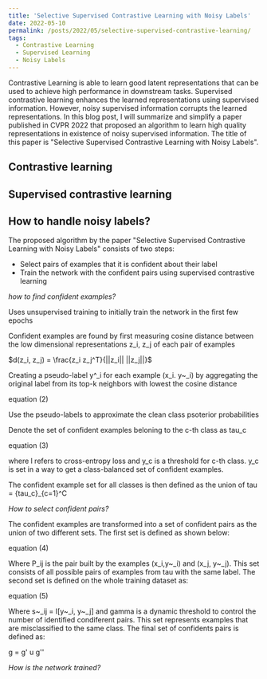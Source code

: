 ```yaml
---
title: 'Selective Supervised Contrastive Learning with Noisy Labels'
date: 2022-05-10
permalink: /posts/2022/05/selective-supervised-contrastive-learning/
tags:
  - Contrastive Learning
  - Supervised Learning
  - Noisy Labels
---
```


Contrastive Learning is able to learn good latent representations that can be used to achieve high performance in downstream tasks. Supervised contrastive learning enhances the learned representations using supervised information. However, noisy supervised information corrupts the learned representations. In this blog post, I will summarize and simplify a paper published in CVPR 2022 that proposed an algorithm to learn high quality representations in existence of noisy supervised information. The title of this paper is "Selective Supervised Contrastive Learning with Noisy Labels". 


Contrastive learning
------



Supervised contrastive learning
------



How to handle noisy labels?
------
The proposed algorithm by the paper "Selective Supervised Contrastive Learning with Noisy Labels" consists of two steps:

* Select pairs of examples that it is confident about their label
* Train the network with the confident pairs using supervised contrastive learning


*how to find confident examples?*

Uses unsupervised training to initially train the network in the first few epochs

Confident examples are found by first measuring cosine distance between the low dimensional representations z_i, z_j of each pair of examples

$d(z_i, z_j) = \frac{z_i z_j^T}{||z_i|| ||z_j||}$

Creating a pseudo-label y^_i for each example (x_i. y~_i) by aggregating the original label from its top-k neighbors with lowest the cosine distance

equation (2)

Use the pseudo-labels to approximate the clean class psoterior probabilities

Denote the set of confident examples beloning to the c-th class as tau_c

equation (3)

where l refers to cross-entropy loss and y_c is a threshold for c-th class. y_c is set in a way to get a class-balanced set of confident examples.

The confident example set for all classes is then defined as the union of tau = {tau_c}_{c=1}^C


*How to select confident pairs?*


The confident examples are transformed into a set of confident pairs as the union of two different sets. The first set is defined as shown below:

equation (4)

Where P_ij is the pair built by the examples (x_i,y~_i) and (x_j, y~_j). This set consists of all possible pairs of examples from tau with the same label. The second set is defined on the whole training dataset as:

equation (5)

Where s~_ij = I[y~_i, y~_j] and gamma is a dynamic threshold to control the number of identified condiferent pairs. This set represents examples that are misclassified to the same class. The final set of confidents pairs is defined as:

g = g' u g''

*How is the network trained?*






